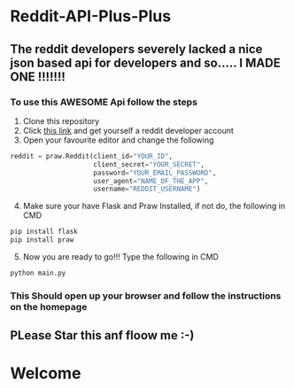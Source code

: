 # Reddit-API-Plus-Plus
## The reddit developers severely lacked a nice json based api for developers and so..... I MADE ONE !!!!!!!
### To use this AWESOME Api follow the steps
1. Clone this repository
2. Click [this link](https://pythonprogramming.net/introduction-python-reddit-api-wrapper-praw-tutorial) and get yourself a reddit developer account
3. Open your favourite editor and change the following
```python
reddit = praw.Reddit(client_id="YOUR_ID",
                     client_secret="YOUR_SECRET",
                     password="YOUR_EMAIL_PASSWORD",
                     user_agent="NAME_OF_THE_APP",
                     username="REDDIT_USERNAME")
```
4. Make sure your have Flask and Praw Installed, if not do, the following in CMD
```cmd
pip install flask
pip install praw
```
5. Now you are ready to go!!! Type the following in CMD
```cmd
python main.py
```
### This Should open up your browser and follow the instructions on the homepage
## PLease Star this anf floow me :-) 
# Welcome
